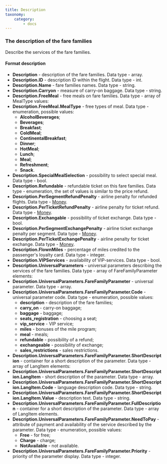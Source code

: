 ```yaml
---
title: Description
taxonomy:
    category:
        - docs
---
```


### The description of the fare families

Describe the services of the fare families.

#### Format description 

-   **Description** - description of the fare families. Data type - array.
-   **Description.ID** - description ID within the flight. Data type - int.
-   **Description.Name** - fare families names. Data type - string.
-   **Description.Carryon** - measure of carry-on baggage. Data type - string.
-   **Description.FreeMeal** - free meals on fare families. Data type - array of MealType values:
-   **Description.FreeMeal.MealType** - free types of meal. Data type - enumeration, possible values:
	- **AlcoholBeverages**;
	- **Beverages**;
	- **Breakfast**;
	- **ColdMeal**;
	- **ContinentalBreakfast**;
	- **Dinner**;
	- **HotMeal**;
	- **Lunch**;
	- **Meal**;
	- **Refreshment**;
	- **Snack**.
-   **Description.SpecialMealSelection** - possibility to select special meal. Data type - bool.
-   **Description.Refundable** - refundable ticket on this fare families. Data type - enumeration, the set of values is similar to the price refund.
-   **Description.PerSegmentRefundPenalty** - airline penalty for refunded flights. Data type - [Money](/avia/common/money).
-   **Description.PerTicketRefundPenalty** - airline penalty for ticket refund. Data type - [Money](/avia/common/money).
-   **Description.Exchangable** - possibility of ticket exchange. Data type - bool.
-   **Description.PerSegmentExchangePenalty** - airline ticket exchange penalty per segment. Data type - [Money](/avia/common/money).
-   **Description.PerTicketExchangePenalty** - airline penalty for ticket exchange. Data type - [Money](/avia/common/money).
-   **Description.FlownMiles** - percentage of miles credited to the passenger's loyalty card. Data type - integer.
-   **Description.VIPServices** - availability of VIP-services. Data type - bool.
-   **Description.UniversalParameters** - universal parameters describing the services of the fare families. Data type - array of FareFamilyParameter elements:
-   **Description.UniversalParameters.FareFamilyParameter** - universal parameter. Data type - array.
-   **Description.UniversalParameters.FareFamilyParameter.Code** - universal parameter code. Data type - enumeration, possible values:
    - **description** - description of the fare families;
	- **carry_on** - carry-on baggage;
	- **baggage** - baggage;
	- **seats_registration** - choosing a seat;
	- **vip_service** - VIP service;
	- **miles** - bonuses of the mile program;
	- **meal** - meals;
	- **refundable** - possibility of a refund;
	- **exchangeable** - possibility of exchange;
	- **sales_restrictions** - sales restrictions.
- **Description.UniversalParameters.FareFamilyParameter.ShortDescription** - container for a short description of the parameter. Data type - array of LangItem elements:
- **Description.UniversalParameters.FareFamilyParameter.ShortDescription.LangItem** - short description of the parameter. Data type - array.
- **Description.UniversalParameters.FareFamilyParameter.ShortDescription.LangItem.Code** - language description code. Data type - string.
- **Description.UniversalParameters.FareFamilyParameter.ShortDescription.LangItem.Value** - description text. Data type - string.
- **Description.UniversalParameters.FareFamilyParameter.FullDescription** - container for a short description of the parameter. Data type - array of LangItem elements.
- **Description.UniversalParameters.FareFamilyParameter.NeedToPay** - attribute of payment and availability of the service described by the parameter. Data type - enumeration, possible values:
	- **Free** - for free;
	- **Charge** - charge;
	- **NotAvailable** - not available.
-   **Description.UniversalParameters.FareFamilyParameter.Priority** -  priority of the parameter display. Data type - integer.